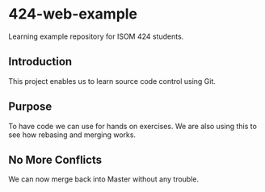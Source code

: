 # 424-web-example
Learning example repository for ISOM 424 students.
## Introduction
This project enables us to learn source code control using Git.
## Purpose
To have code we can use for hands on exercises. We are also using this to see how rebasing and merging works.
## No More Conflicts
We can now merge back into Master without any trouble.